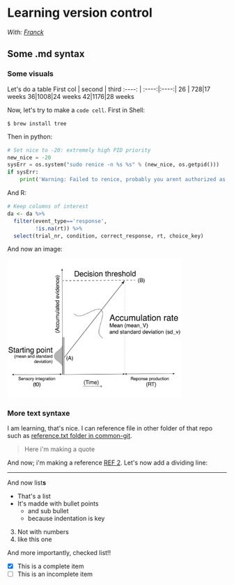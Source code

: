 # Learning version control

_With: [Franck](https://github.com/FranckPrts)_

## Some .md syntax
### Some visuals

Let's do a table
First col | second | third
:----: | :----:|:----:|
26 | 728|17 weeks
36|1008|24 weeks
42|1176|28 weeks

Now, let's try to make a `code cell`. First in Shell:
```shell
$ brew install tree
```

Then in python:

```python
# Set nice to -20: extremely high PID priority
new_nice = -20
sysErr = os.system("sudo renice -n %s %s" % (new_nice, os.getpid()))
if sysErr:
    print('Warning: Failed to renice, probably you arent authorized as superuser')
```
And R:

```R
# Keep columns of interest
da <- da %>% 
  filter(event_type=='response',
         !is.na(rt)) %>%
  select(trial_nr, condition, correct_response, rt, choice_key)
```

And now an image:

<img src="https://github.com/FranckPrts/git-papers/blob/master/common-git/LBA-MODEL.png" width="400">

### More text syntaxe
I am learning, that's nice. I can reference file in other folder of that repo such as [reference.txt folder in common-git](https://github.com/FranckPrts/git-papers/blob/master/common-git/reference.txt).

> Here i'm making a quote

And now; i'm making a reference [REF 2](https://www.merriam-webster.com/dictionary/reference). Let's now add a dividing line:

---

And now list**s**
- That's a list
- It's madde with bullet points
  - and sub bullet
  - because indentation is key
3. Not with numbers
4. like this one

And more importantly, checked list!!
- [x] This is a complete item
- [ ] This is an incomplete item
